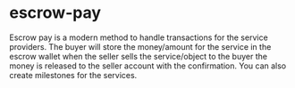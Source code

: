 # escrow-pay
Escrow pay is a modern method to handle transactions for the service providers. The buyer will store the money/amount for the service in the escrow wallet when the seller sells the service/object to the buyer the money is released to the seller account with the confirmation. You can also create milestones for the services.
